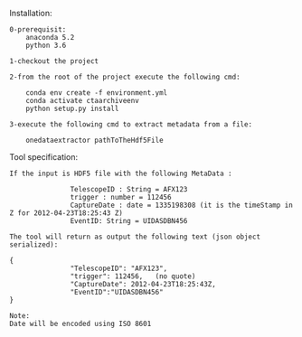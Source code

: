 Installation:

    0-prerequisit:
        anaconda 5.2
        python 3.6
    
    1-checkout the project
    
    2-from the root of the project execute the following cmd:
    
        conda env create -f environment.yml
        conda activate ctaarchiveenv
        python setup.py install
        
    3-execute the following cmd to extract metadata from a file:
    
        onedataextractor pathToTheHdf5File



Tool specification:
 
    If the input is HDF5 file with the following MetaData :
     
                   TelescopeID : String = AFX123
                   trigger : number = 112456
                   CaptureDate : date = 1335198308 (it is the timeStamp in Z for 2012-04-23T18:25:43 Z)
                   EventID: String = UIDASDBN456
     
    The tool will return as output the following text (json object serialized):
     
    {
                   "TelescopeID": "AFX123",
                   "trigger": 112456,   (no quote)
                   "CaptureDate": 2012-04-23T18:25:43Z,
                   "EventID":"UIDASDBN456"
    }
     
    Note:
    Date will be encoded using ISO 8601



